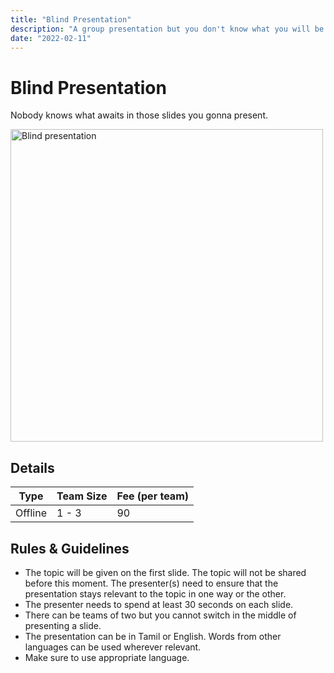 ```yaml
---
title: "Blind Presentation"
description: "A group presentation but you don't know what you will be presenting."
date: "2022-02-11"
---
```


# Blind Presentation

Nobody knows what awaits in those slides you gonna present.

<img src="/posters/5.png" alt="Blind presentation" style="height: 500px; width:500px;"/>

## Details

| Type    | Team Size | Fee (per team) |
| ------- | --------- | -------------- |
| Offline | 1 - 3     | 90             |

## Rules & Guidelines

-   The topic will be given on the first slide. The topic will not be shared before this moment. The presenter(s) need to ensure that the presentation stays relevant to the topic in one way or the other.
-   The presenter needs to spend at least 30 seconds on each slide.
-   There can be teams of two but you cannot switch in the middle of presenting a slide.
-   The presentation can be in Tamil or English. Words from other languages can be used wherever relevant.
-   Make sure to use appropriate language.
